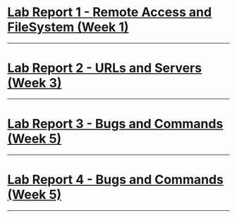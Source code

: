 

# [Lab Report 1 - Remote Access and FileSystem (Week 1)](https://audreyelizabethf.github.io/cse15l-lab-reports/labReport1.html)
---
# [Lab Report 2 - URLs and Servers (Week 3)](https://audreyelizabethf.github.io/cse15l-lab-reports/labReport2.html)
---
# [Lab Report 3 - Bugs and Commands (Week 5)](https://audreyelizabethf.github.io/cse15l-lab-reports/labReport3.html)
---
# [Lab Report 4 - Bugs and Commands (Week 5)](https://audreyelizabethf.github.io/cse15l-lab-reports/labReport4.html)
---

